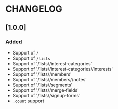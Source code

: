 # CHANGELOG

## [1.0.0]

### Added
- Support of `/`
- Support of `/lists`
- Support of '/lists/<id>/interest-categories'
- Support of '/lists/<id>/interest-categories/<id>/interests'
- Support of '/lists/<id>/members'
- Support of '/lists/<id>/members/<id>/notes'
- Support of '/lists/<id>/segments'
- Support of '/lists/<id>/merge-fields'
- Support of '/lists/<id>/signup-forms'
- `.count` support
